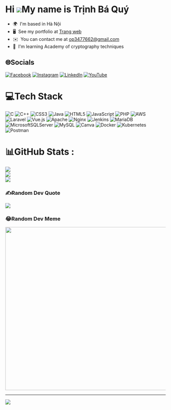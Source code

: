 Hi ![](https://user-images.githubusercontent.com/18350557/176309783-0785949b-9127-417c-8b55-ab5a4333674e.gif)My name is Trịnh Bá Quý
====================================================================================================================================

* 🌍  I'm based in Hà Nội
* 🖥️  See my portfolio at [Trang web](http://baquy.id.vn)
* ✉️  You can contact me at [op3477662@gmail.com](mailto:op3477662@gmail.com)
* 🧠  I'm learning Academy of cryptography techniques
## 🌐Socials
[![Facebook](https://img.shields.io/badge/Facebook-%231877F2.svg?logo=Facebook&logoColor=white)](https://www.facebook.com/tbq.2293) [![Instagram](https://img.shields.io/badge/Instagram-%23E4405F.svg?logo=Instagram&logoColor=white)](https://www.instagram.com/bq_2209/) [![LinkedIn](https://img.shields.io/badge/LinkedIn-%230077B5.svg?logo=linkedin&logoColor=white)](https://www.linkedin.com/in/qu%C3%BD-b%C3%A1-06189b2b9/) [![YouTube](https://img.shields.io/badge/YouTube-%23FF0000.svg?logo=YouTube&logoColor=white)](https://www.youtube.com/@baquy7328) 

# 💻Tech Stack
![C](https://img.shields.io/badge/c-%2300599C.svg?style=plastic&logo=c&logoColor=white) ![C++](https://img.shields.io/badge/c++-%2300599C.svg?style=plastic&logo=c%2B%2B&logoColor=white) ![CSS3](https://img.shields.io/badge/css3-%231572B6.svg?style=plastic&logo=css3&logoColor=white) ![Java](https://img.shields.io/badge/java-%23ED8B00.svg?style=plastic&logo=java&logoColor=white) ![HTML5](https://img.shields.io/badge/html5-%23E34F26.svg?style=plastic&logo=html5&logoColor=white) ![JavaScript](https://img.shields.io/badge/javascript-%23323330.svg?style=plastic&logo=javascript&logoColor=%23F7DF1E) ![PHP](https://img.shields.io/badge/php-%23777BB4.svg?style=plastic&logo=php&logoColor=white) ![AWS](https://img.shields.io/badge/AWS-%23FF9900.svg?style=plastic&logo=amazon-aws&logoColor=white) ![Laravel](https://img.shields.io/badge/laravel-%23FF2D20.svg?style=plastic&logo=laravel&logoColor=white) ![Vue.js](https://img.shields.io/badge/vuejs-%2335495e.svg?style=plastic&logo=vuedotjs&logoColor=%234FC08D) ![Apache](https://img.shields.io/badge/apache-%23D42029.svg?style=plastic&logo=apache&logoColor=white) ![Nginx](https://img.shields.io/badge/nginx-%23009639.svg?style=plastic&logo=nginx&logoColor=white) ![Jenkins](https://img.shields.io/badge/jenkins-%232C5263.svg?style=plastic&logo=jenkins&logoColor=white) ![MariaDB](https://img.shields.io/badge/MariaDB-003545?style=plastic&logo=mariadb&logoColor=white) ![MicrosoftSQLServer](https://img.shields.io/badge/Microsoft%20SQL%20Sever-CC2927?style=plastic&logo=microsoft%20sql%20server&logoColor=white) ![MySQL](https://img.shields.io/badge/mysql-%2300f.svg?style=plastic&logo=mysql&logoColor=white) ![Canva](https://img.shields.io/badge/Canva-%2300C4CC.svg?style=plastic&logo=Canva&logoColor=white) ![Docker](https://img.shields.io/badge/docker-%230db7ed.svg?style=plastic&logo=docker&logoColor=white) ![Kubernetes](https://img.shields.io/badge/kubernetes-%23326ce5.svg?style=plastic&logo=kubernetes&logoColor=white) ![Postman](https://img.shields.io/badge/Postman-FF6C37?style=plastic&logo=postman&logoColor=white)
# 📊GitHub Stats :
![](https://github-readme-stats.vercel.app/api?username=baquy2293&theme=radical&hide_border=false&include_all_commits=false&count_private=false)<br/>
![](https://github-readme-streak-stats.herokuapp.com/?user=baquy2293&theme=radical&hide_border=false)<br/>
![](https://github-readme-stats.vercel.app/api/top-langs/?username=baquy2293&theme=radical&hide_border=false&include_all_commits=false&count_private=false&layout=compact)

### ✍️Random Dev Quote
![](https://quotes-github-readme.vercel.app/api?type=horizontal&theme=radical)

### 😂Random Dev Meme
<img src="https://random-memer.herokuapp.com/" width="512px"/>

---
[![](https://visitcount.itsvg.in/api?id=baquy2293&icon=0&color=0)](https://visitcount.itsvg.in)
